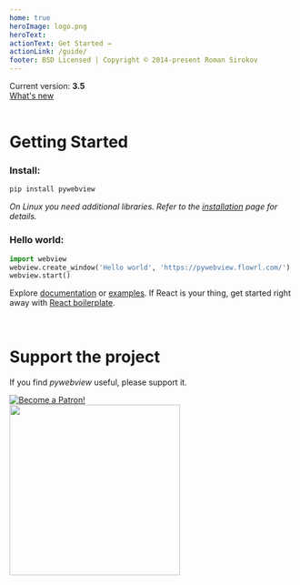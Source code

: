 ```yaml
---
home: true
heroImage: logo.png
heroText:
actionText: Get Started →
actionLink: /guide/
footer: BSD Licensed | Copyright © 2014-present Roman Sirokov
---
```

<div class='center version'>
Current version: <strong>3.5</strong><br/>
<a href='/changelog'>What's new</a>
</div>

<br/>



# Getting Started

### Install:

``` bash
pip install pywebview
```

_On Linux you need additional libraries. Refer to the [installation](/guide/installation.html) page for details._


### Hello world:
``` python
import webview
webview.create_window('Hello world', 'https://pywebview.flowrl.com/')
webview.start()
```

Explore [documentation](/guide) or [examples](/examples). If React is your thing, get started right away with [React boilerplate](https://github.com/r0x0r/pywebview-react-boilerplate).

<br/>

# Support the project

If you find _pywebview_ useful, please support it.

<div class="center spc-m spc-bottom">
    <a href="https://www.patreon.com/bePatron?u=13226105" data-patreon-widget-type="become-patron-button">
        <img src='https://c5.patreon.com/external/logo/become_a_patron_button.png' alt='Become a Patron!'/>
    </a>
</div>

<div class="center spc-l spc-vertical">
	<a href="https://opencollective.com/pywebview/donate" target="_blank">
		<img src="https://opencollective.com/pywebview/donate/button@2x.png?color=blue" width=300 />
	</a>
</div>
